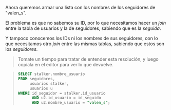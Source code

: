 Ahora queremos armar una lista con los nombres de los seguidores de "valen_s". 

El problema es que no sabemos su ID, por lo que necesitamos hacer un _join_ entre la tabla de usuarios y la de seguidores, sabiendo que es la _seguida_.

Y tampoco conocemos los IDs ni los nombres de sus seguidores, con lo que necesitamos otro _join_ entre las mismas tablas, sabiendo que estos son los _seguidores_.

> Tomate un tiempo para tratar de entender esta resolución, y luego copiala en el editor para ver lo que devuelve.

> ``` sql
> SELECT stalker.nombre_usuario 
> FROM seguidores, 
>      usuarios stalker, 
>      usuarios u
> WHERE id_seguidor = stalker.id_usuario
>       AND u2.id_usuario = id_seguido 
>       AND u2.nombre_usuario = "valen_s";
> ```

